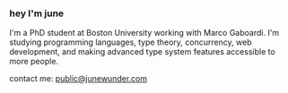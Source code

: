 ### hey I'm june

I'm a PhD student at Boston University working with Marco Gaboardi. I'm studying programming languages, type theory, concurrency, web development, and making advanced type system features accessible to more people.

contact me: public@junewunder.com

<!--
- 🔭 I’m currently working on ...
- 🌱 I’m currently learning ...
- 👯 I’m looking to collaborate on ...
- 🤔 I’m looking for help with ...
- 💬 Ask me about ...
- 📫 How to reach me: ...
- 😄 Pronouns: ...
- ⚡ Fun fact: ...
-->
